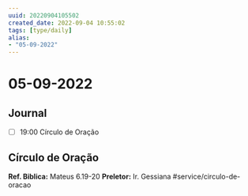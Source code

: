 ```yaml
---
uuid: 20220904105502
created_date: 2022-09-04 10:55:02
tags: [type/daily]
alias:
- "05-09-2022"
---
```


# 05-09-2022



## Journal
- [ ] 19:00 Círculo de Oração



## Círculo de Oração

**Ref. Biblica:** Mateus 6.19-20
**Preletor:** Ir. Gessiana
#service/circulo-de-oracao 

